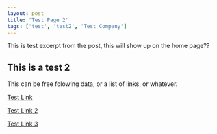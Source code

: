 ```yaml
---
layout: post
title: 'Test Page 2'
tags: ['test', 'test2', 'Test Company']
---
```


This is test excerpt from the post, this will show up on the home page??

## This is a test 2

This can be free folowing data, or a list of links, or whatever.

<!--more-->

[Test Link](https://www.youtube.com/watch?v=9bZkp7q19f0)

[Test Link 2](https://www.youtube.com/watch?v=9bZkp7q19f0)

[Test Link 3](https://www.youtube.com/watch?v=9bZkp7q19f0)


